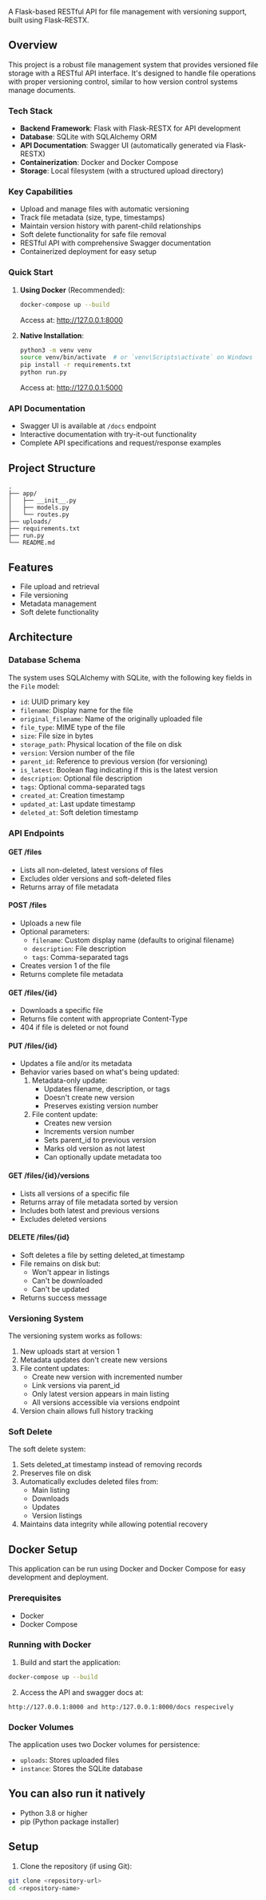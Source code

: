 A Flask-based RESTful API for file management with versioning support, built using Flask-RESTX.

## Overview

This project is a robust file management system that provides versioned file storage with a RESTful API interface. It's designed to handle file operations with proper versioning control, similar to how version control systems manage documents.

### Tech Stack
- **Backend Framework**: Flask with Flask-RESTX for API development
- **Database**: SQLite with SQLAlchemy ORM
- **API Documentation**: Swagger UI (automatically generated via Flask-RESTX)
- **Containerization**: Docker and Docker Compose
- **Storage**: Local filesystem (with a structured upload directory)

### Key Capabilities
- Upload and manage files with automatic versioning
- Track file metadata (size, type, timestamps)
- Maintain version history with parent-child relationships
- Soft delete functionality for safe file removal
- RESTful API with comprehensive Swagger documentation
- Containerized deployment for easy setup

### Quick Start
1. **Using Docker** (Recommended):
   ```bash
   docker-compose up --build
   ```
   Access at: http://127.0.0.1:8000

2. **Native Installation**:
   ```bash
   python3 -m venv venv
   source venv/bin/activate  # or `venv\Scripts\activate` on Windows
   pip install -r requirements.txt
   python run.py
   ```
   Access at: http://127.0.0.1:5000

### API Documentation
- Swagger UI is available at `/docs` endpoint
- Interactive documentation with try-it-out functionality
- Complete API specifications and request/response examples

## Project Structure

```
.
├── app/
│   ├── __init__.py
│   ├── models.py
│   └── routes.py
├── uploads/
├── requirements.txt
├── run.py
└── README.md
```

## Features

- File upload and retrieval
- File versioning
- Metadata management
- Soft delete functionality

## Architecture

### Database Schema

The system uses SQLAlchemy with SQLite, with the following key fields in the `File` model:

- `id`: UUID primary key
- `filename`: Display name for the file
- `original_filename`: Name of the originally uploaded file
- `file_type`: MIME type of the file
- `size`: File size in bytes
- `storage_path`: Physical location of the file on disk
- `version`: Version number of the file
- `parent_id`: Reference to previous version (for versioning)
- `is_latest`: Boolean flag indicating if this is the latest version
- `description`: Optional file description
- `tags`: Optional comma-separated tags
- `created_at`: Creation timestamp
- `updated_at`: Last update timestamp
- `deleted_at`: Soft deletion timestamp

### API Endpoints

#### GET /files
- Lists all non-deleted, latest versions of files
- Excludes older versions and soft-deleted files
- Returns array of file metadata

#### POST /files
- Uploads a new file
- Optional parameters:
  - `filename`: Custom display name (defaults to original filename)
  - `description`: File description
  - `tags`: Comma-separated tags
- Creates version 1 of the file
- Returns complete file metadata

#### GET /files/{id}
- Downloads a specific file
- Returns file content with appropriate Content-Type
- 404 if file is deleted or not found

#### PUT /files/{id}
- Updates a file and/or its metadata
- Behavior varies based on what's being updated:
  1. Metadata-only update:
     - Updates filename, description, or tags
     - Doesn't create new version
     - Preserves existing version number
  2. File content update:
     - Creates new version
     - Increments version number
     - Sets parent_id to previous version
     - Marks old version as not latest
     - Can optionally update metadata too

#### GET /files/{id}/versions
- Lists all versions of a specific file
- Returns array of file metadata sorted by version
- Includes both latest and previous versions
- Excludes deleted versions

#### DELETE /files/{id}
- Soft deletes a file by setting deleted_at timestamp
- File remains on disk but:
  - Won't appear in listings
  - Can't be downloaded
  - Can't be updated
- Returns success message

### Versioning System

The versioning system works as follows:

1. New uploads start at version 1
2. Metadata updates don't create new versions
3. File content updates:
   - Create new version with incremented number
   - Link versions via parent_id
   - Only latest version appears in main listing
   - All versions accessible via versions endpoint
4. Version chain allows full history tracking

### Soft Delete

The soft delete system:
1. Sets deleted_at timestamp instead of removing records
2. Preserves file on disk
3. Automatically excludes deleted files from:
   - Main listing
   - Downloads
   - Updates
   - Version listings
4. Maintains data integrity while allowing potential recovery

## Docker Setup

This application can be run using Docker and Docker Compose for easy development and deployment.

### Prerequisites

- Docker
- Docker Compose

### Running with Docker

1. Build and start the application:
```bash
docker-compose up --build
```

2. Access the API and swagger docs at:
```
http://127.0.0.1:8000 and http:/127.0.0.1:8000/docs respecively
```

### Docker Volumes

The application uses two Docker volumes for persistence:
- `uploads`: Stores uploaded files
- `instance`: Stores the SQLite database

## You can also run it natively

- Python 3.8 or higher
- pip (Python package installer)

## Setup

1. Clone the repository (if using Git):
```bash
git clone <repository-url>
cd <repository-name>
```